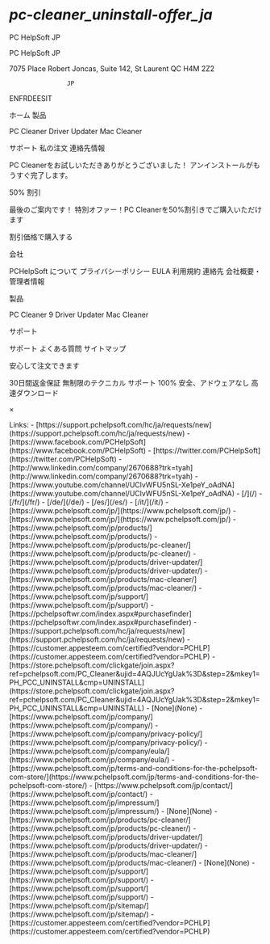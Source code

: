 # _pc-cleaner_uninstall-offer_ja_

<p>PC HelpSoft JP</p>
<p>PC HelpSoft JP</p>
<p>7075 Place Robert Joncas, Suite 142, St Laurent QC H4M 2Z2</p>
<pre><code>                JP
</code></pre>
<p>ENFRDEESIT </p>
<p>ホーム
製品</p>
<p>PC Cleaner
Driver Updater
Mac Cleaner</p>
<p>サポート
私の注文
連絡先情報</p>
<p>PC Cleanerをお試しいただきありがとうございました！
アンインストールがもうすぐ完了します。</p>
<p>50%
割引</p>
<p>最後のご案内です！
特別オファー！PC Cleanerを50%割引きでご購入いただけます</p>
<p>割引価格で購入する</p>
<p>会社</p>
<p>PCHelpSoft について
プライバシーポリシー
EULA
利用規約
連絡先
会社概要・管理者情報</p>
<p>製品</p>
<p>PC Cleaner 9
Driver Updater
Mac Cleaner</p>
<p>サポート</p>
<p>サポート
よくある質問
サイトマップ</p>
<p>安心して注文できます</p>
<p>30日間返金保証
無制限のテクニカル サポート
100% 安全、アドウェアなし
高速ダウンロード</p>
<p>×</p>
Links:
- [https://support.pchelpsoft.com/hc/ja/requests/new](https://support.pchelpsoft.com/hc/ja/requests/new)
- [https://www.facebook.com/PCHelpSoft](https://www.facebook.com/PCHelpSoft)
- [https://twitter.com/PCHelpSoft](https://twitter.com/PCHelpSoft)
- [http://www.linkedin.com/company/2670688?trk=tyah](http://www.linkedin.com/company/2670688?trk=tyah)
- [https://www.youtube.com/channel/UClvWFU5nSL-Xe1peY_oAdNA](https://www.youtube.com/channel/UClvWFU5nSL-Xe1peY_oAdNA)
- [/](/)
- [/fr/](/fr/)
- [/de/](/de/)
- [/es/](/es/)
- [/it/](/it/)
- [https://www.pchelpsoft.com/jp/](https://www.pchelpsoft.com/jp/)
- [https://www.pchelpsoft.com/jp/](https://www.pchelpsoft.com/jp/)
- [https://www.pchelpsoft.com/jp/products/](https://www.pchelpsoft.com/jp/products/)
- [https://www.pchelpsoft.com/jp/products/pc-cleaner/](https://www.pchelpsoft.com/jp/products/pc-cleaner/)
- [https://www.pchelpsoft.com/jp/products/driver-updater/](https://www.pchelpsoft.com/jp/products/driver-updater/)
- [https://www.pchelpsoft.com/jp/products/mac-cleaner/](https://www.pchelpsoft.com/jp/products/mac-cleaner/)
- [https://www.pchelpsoft.com/jp/support/](https://www.pchelpsoft.com/jp/support/)
- [https://pchelpsoftwr.com/index.aspx#purchasefinder](https://pchelpsoftwr.com/index.aspx#purchasefinder)
- [https://support.pchelpsoft.com/hc/ja/requests/new](https://support.pchelpsoft.com/hc/ja/requests/new)
- [https://customer.appesteem.com/certified?vendor=PCHLP](https://customer.appesteem.com/certified?vendor=PCHLP)
- [https://store.pchelpsoft.com/clickgate/join.aspx?ref=pchelpsoft.com/PC_Cleaner&ujid=4AQJUcYgUak%3D&step=2&mkey1=PH_PCC_UNINSTALL&cmp=UNINSTALL](https://store.pchelpsoft.com/clickgate/join.aspx?ref=pchelpsoft.com/PC_Cleaner&ujid=4AQJUcYgUak%3D&step=2&mkey1=PH_PCC_UNINSTALL&cmp=UNINSTALL)
- [None](None)
- [https://www.pchelpsoft.com/jp/company/](https://www.pchelpsoft.com/jp/company/)
- [https://www.pchelpsoft.com/jp/company/privacy-policy/](https://www.pchelpsoft.com/jp/company/privacy-policy/)
- [https://www.pchelpsoft.com/jp/company/eula/](https://www.pchelpsoft.com/jp/company/eula/)
- [https://www.pchelpsoft.com/jp/terms-and-conditions-for-the-pchelpsoft-com-store/](https://www.pchelpsoft.com/jp/terms-and-conditions-for-the-pchelpsoft-com-store/)
- [https://www.pchelpsoft.com/jp/contact/](https://www.pchelpsoft.com/jp/contact/)
- [https://www.pchelpsoft.com/jp/impressum/](https://www.pchelpsoft.com/jp/impressum/)
- [None](None)
- [https://www.pchelpsoft.com/jp/products/pc-cleaner/](https://www.pchelpsoft.com/jp/products/pc-cleaner/)
- [https://www.pchelpsoft.com/jp/products/driver-updater/](https://www.pchelpsoft.com/jp/products/driver-updater/)
- [https://www.pchelpsoft.com/jp/products/mac-cleaner/](https://www.pchelpsoft.com/jp/products/mac-cleaner/)
- [None](None)
- [https://www.pchelpsoft.com/jp/support/](https://www.pchelpsoft.com/jp/support/)
- [https://www.pchelpsoft.com/jp/support/](https://www.pchelpsoft.com/jp/support/)
- [https://www.pchelpsoft.com/jp/sitemap/](https://www.pchelpsoft.com/jp/sitemap/)
- [https://customer.appesteem.com/certified?vendor=PCHLP](https://customer.appesteem.com/certified?vendor=PCHLP)